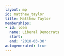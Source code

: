 ```yaml
---
layout: mp
id: matthew_taylor
title: Matthew Taylor
memberships:
- id: ldem
  name: Liberal Democrats
  start: 
  end: '2010-03-30'
autogenerated: true
---
```

